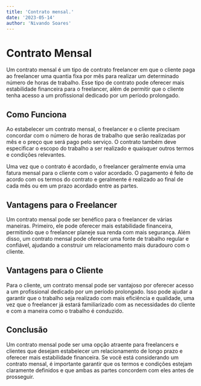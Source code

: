 ```yaml
---
title: 'Contrato mensal.'
date: '2023-05-14'
author: 'Nivando Soares'
---
```

# Contrato Mensal

Um contrato mensal é um tipo de contrato freelancer em que o cliente paga ao freelancer uma quantia fixa por mês para realizar um determinado número de horas de trabalho. Esse tipo de contrato pode oferecer mais estabilidade financeira para o freelancer, além de permitir que o cliente tenha acesso a um profissional dedicado por um período prolongado.

## Como Funciona

Ao estabelecer um contrato mensal, o freelancer e o cliente precisam concordar com o número de horas de trabalho que serão realizadas por mês e o preço que será pago pelo serviço. O contrato também deve especificar o escopo do trabalho a ser realizado e quaisquer outros termos e condições relevantes.

Uma vez que o contrato é acordado, o freelancer geralmente envia uma fatura mensal para o cliente com o valor acordado. O pagamento é feito de acordo com os termos do contrato e geralmente é realizado ao final de cada mês ou em um prazo acordado entre as partes.

## Vantagens para o Freelancer

Um contrato mensal pode ser benéfico para o freelancer de várias maneiras. Primeiro, ele pode oferecer mais estabilidade financeira, permitindo que o freelancer planeje sua renda com mais segurança. Além disso, um contrato mensal pode oferecer uma fonte de trabalho regular e confiável, ajudando a construir um relacionamento mais duradouro com o cliente.

## Vantagens para o Cliente

Para o cliente, um contrato mensal pode ser vantajoso por oferecer acesso a um profissional dedicado por um período prolongado. Isso pode ajudar a garantir que o trabalho seja realizado com mais eficiência e qualidade, uma vez que o freelancer já estará familiarizado com as necessidades do cliente e com a maneira como o trabalho é conduzido.

## Conclusão

Um contrato mensal pode ser uma opção atraente para freelancers e clientes que desejam estabelecer um relacionamento de longo prazo e oferecer mais estabilidade financeira. Se você está considerando um contrato mensal, é importante garantir que os termos e condições estejam claramente definidos e que ambas as partes concordem com eles antes de prosseguir.
